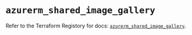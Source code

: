 # `azurerm_shared_image_gallery`

Refer to the Terraform Registory for docs: [`azurerm_shared_image_gallery`](https://registry.terraform.io/providers/hashicorp/azurerm/3.79.0/docs/resources/shared_image_gallery).
